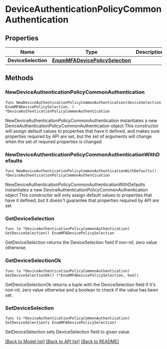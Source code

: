 # DeviceAuthenticationPolicyCommonAuthentication

## Properties

Name | Type | Description | Notes
------------ | ------------- | ------------- | -------------
**DeviceSelection** | [**EnumMFADevicePolicySelection**](EnumMFADevicePolicySelection.md) |  | 

## Methods

### NewDeviceAuthenticationPolicyCommonAuthentication

`func NewDeviceAuthenticationPolicyCommonAuthentication(deviceSelection EnumMFADevicePolicySelection, ) *DeviceAuthenticationPolicyCommonAuthentication`

NewDeviceAuthenticationPolicyCommonAuthentication instantiates a new DeviceAuthenticationPolicyCommonAuthentication object
This constructor will assign default values to properties that have it defined,
and makes sure properties required by API are set, but the set of arguments
will change when the set of required properties is changed

### NewDeviceAuthenticationPolicyCommonAuthenticationWithDefaults

`func NewDeviceAuthenticationPolicyCommonAuthenticationWithDefaults() *DeviceAuthenticationPolicyCommonAuthentication`

NewDeviceAuthenticationPolicyCommonAuthenticationWithDefaults instantiates a new DeviceAuthenticationPolicyCommonAuthentication object
This constructor will only assign default values to properties that have it defined,
but it doesn't guarantee that properties required by API are set

### GetDeviceSelection

`func (o *DeviceAuthenticationPolicyCommonAuthentication) GetDeviceSelection() EnumMFADevicePolicySelection`

GetDeviceSelection returns the DeviceSelection field if non-nil, zero value otherwise.

### GetDeviceSelectionOk

`func (o *DeviceAuthenticationPolicyCommonAuthentication) GetDeviceSelectionOk() (*EnumMFADevicePolicySelection, bool)`

GetDeviceSelectionOk returns a tuple with the DeviceSelection field if it's non-nil, zero value otherwise
and a boolean to check if the value has been set.

### SetDeviceSelection

`func (o *DeviceAuthenticationPolicyCommonAuthentication) SetDeviceSelection(v EnumMFADevicePolicySelection)`

SetDeviceSelection sets DeviceSelection field to given value.



[[Back to Model list]](../README.md#documentation-for-models) [[Back to API list]](../README.md#documentation-for-api-endpoints) [[Back to README]](../README.md)


